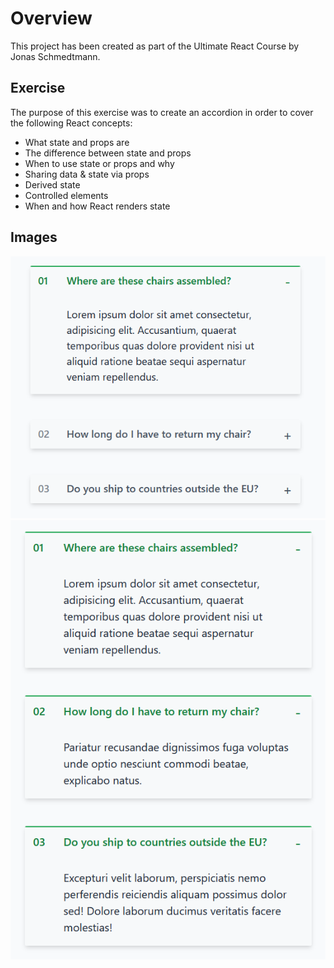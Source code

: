 # Overview

This project has been created as part of the Ultimate React Course by Jonas Schmedtmann.

## Exercise

The purpose of this exercise was to create an accordion in order to cover the following React concepts:

- What state and props are
- The difference between state and props
- When to use state or props and why
- Sharing data & state via props
- Derived state
- Controlled elements
- When and how React renders state

## Images

![Image 1](public/image.png)
![Image 2](public/image2.png)
